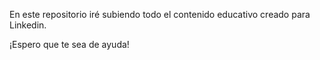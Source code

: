 En este repositorio iré subiendo todo el contenido educativo creado para Linkedin.

¡Espero que te sea de ayuda!

